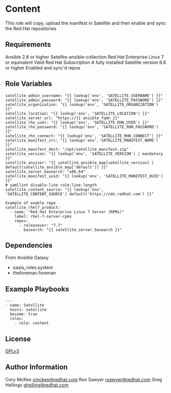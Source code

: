 Content
===========

This role will copy, upload the manifest in Satellite and then enable and sync 
the Red Hat repositories

Requirements
------------

Ansible 2.8 or higher
Satellite-ansible-collection
Red Hat Enterprise Linux 7 or equivalent
Valid Red Hat Subscription
A fully installed Satellite version 6.6 or higher
Enabled and sync'd repos


Role Variables
--------------
```
satellite_admin_username: "{{ lookup('env', 'SATELLITE_USERNAME') }}"
satellite_admin_password: "{{ lookup('env', 'SATELLITE_PASSWORD') }}"
satellite_organization: "{{ lookup('env', 'SATELLITE_ORGANIZATION') }}"
satellite_location: "{{ lookup('env', 'SATELLITE_LOCATION') }}"
satellite_server_url: "https://{{ ansible_fqdn }}"
satellite_rhn_user: "{{ lookup('env', 'SATELLITE_RHN_USER') }}"
satellite_rhn_password: "{{ lookup('env', 'SATELLITE_RHN_PASSWORD') }}"
satellite_rhn_connect: "{{ lookup('env', 'SATELLITE_RHN_CONNECT') }}"
satellite_manifest_src: "{{ lookup('env','SATELLITE_MANIFEST_NAME') }}"
satellite_manifest_dest: "/opt/satellite_manifest.zip"
satellite_version: "{{ lookup('env', 'SATELLITE_VERSION') | mandatory }}"
satellite_ansiver: "{{ satellite_ansible_map[satellite_version] | default(satellite_ansible_map['default']) }}"
satellite_server_basearch: "x86_64"
satellite_manifest_uuid: "{{ lookup('env', 'SATELLITE_MANIFEST_UUID') }}"
# yamllint disable-line rule:line-length
satellite_content_source: "{{ lookup('env', 'SATELLITE_CONTENT_SOURCE'| default('https://cdn.redhat.com') }}"

Example of enable repo
satellite_rhel7_product:
  - name: "Red Hat Enterprise Linux 7 Server (RPMs)"
    label: rhel-7-server-rpms
    repos:
      - releasever: "7.7"
        basearch: "{{ satellite_server_basearch }}"

```


Dependencies
------------
From Ansible Galaxy
- oasis_roles.system
- theforeman.foreman

Example Playbooks
-----------------
```
---
- name: Satellite
  hosts: satellite
  become: true
  roles:
    - role: content
```

License
-------

[GPLv3](LICENSE)

Author Information
------------------
Cory McKee <cmckee@redhat.com>
Ron Sawyer <rsawyer@redhat.com>
Greg Hellings <ghelling@redhat.com>
